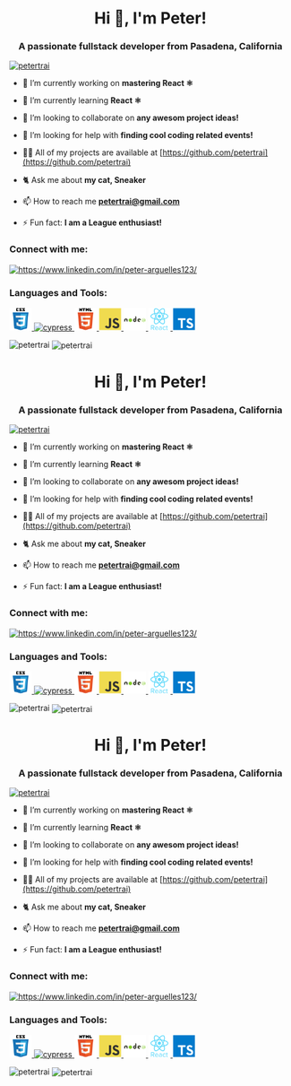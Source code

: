 <h1 align="center">Hi 👋, I'm Peter!</h1>
<h3 align="center">A passionate fullstack developer from Pasadena, California</h3>

<p align="left"> <a href="https://github.com/ryo-ma/github-profile-trophy"><img src="https://github-profile-trophy.vercel.app/?username=petertrai" alt="petertrai" /></a> </p>

- 🔭 I’m currently working on **mastering React ⚛️**

- 🌱 I’m currently learning **React ⚛️**

- 👯 I’m looking to collaborate on **any awesom project ideas!**

- 🤝 I’m looking for help with **finding cool coding related events!**

- 👨‍💻 All of my projects are available at [https://github.com/petertrai](https://github.com/petertrai)

- 🐈 Ask me about **my cat, Sneaker**

- 📫 How to reach me **petertrai@gmail.com**

- ⚡ Fun fact: **I am a League enthusiast!**

<h3 align="left">Connect with me:</h3>
<p align="left">
<a href="https://linkedin.com/in/https://www.linkedin.com/in/peter-arguelles123/" target="blank"><img align="center" src="https://raw.githubusercontent.com/rahuldkjain/github-profile-readme-generator/master/src/images/icons/Social/linked-in-alt.svg" alt="https://www.linkedin.com/in/peter-arguelles123/" height="30" width="40" /></a>
</p>

<h3 align="left">Languages and Tools:</h3>
<p align="left"> <a href="https://www.w3schools.com/css/" target="_blank" rel="noreferrer"> <img src="https://raw.githubusercontent.com/devicons/devicon/master/icons/css3/css3-original-wordmark.svg" alt="css3" width="40" height="40"/> </a> <a href="https://www.cypress.io" target="_blank" rel="noreferrer"> <img src="https://raw.githubusercontent.com/simple-icons/simple-icons/6e46ec1fc23b60c8fd0d2f2ff46db82e16dbd75f/icons/cypress.svg" alt="cypress" width="40" height="40"/> </a> <a href="https://www.w3.org/html/" target="_blank" rel="noreferrer"> <img src="https://raw.githubusercontent.com/devicons/devicon/master/icons/html5/html5-original-wordmark.svg" alt="html5" width="40" height="40"/> </a> <a href="https://developer.mozilla.org/en-US/docs/Web/JavaScript" target="_blank" rel="noreferrer"> <img src="https://raw.githubusercontent.com/devicons/devicon/master/icons/javascript/javascript-original.svg" alt="javascript" width="40" height="40"/> </a> <a href="https://nodejs.org" target="_blank" rel="noreferrer"> <img src="https://raw.githubusercontent.com/devicons/devicon/master/icons/nodejs/nodejs-original-wordmark.svg" alt="nodejs" width="40" height="40"/> </a> <a href="https://reactjs.org/" target="_blank" rel="noreferrer"> <img src="https://raw.githubusercontent.com/devicons/devicon/master/icons/react/react-original-wordmark.svg" alt="react" width="40" height="40"/> </a> <a href="https://www.typescriptlang.org/" target="_blank" rel="noreferrer"> <img src="https://raw.githubusercontent.com/devicons/devicon/master/icons/typescript/typescript-original.svg" alt="typescript" width="40" height="40"/> </a> </p>

<p><img align="left" src="https://github-readme-stats.vercel.app/api/top-langs?username=petertrai&show_icons=true&locale=en&layout=compact" alt="petertrai" /></p>

<p>&nbsp;<img align="center" src="https://github-readme-stats.vercel.app/api?username=petertrai&show_icons=true&locale=en" alt="petertrai" /></p>
<h1 align="center">Hi 👋, I'm Peter!</h1>
<h3 align="center">A passionate fullstack developer from Pasadena, California</h3>

<p align="left"> <a href="https://github.com/ryo-ma/github-profile-trophy"><img src="https://github-profile-trophy.vercel.app/?username=petertrai" alt="petertrai" /></a> </p>

- 🔭 I’m currently working on **mastering React ⚛️**

- 🌱 I’m currently learning **React ⚛️**

- 👯 I’m looking to collaborate on **any awesom project ideas!**

- 🤝 I’m looking for help with **finding cool coding related events!**

- 👨‍💻 All of my projects are available at [https://github.com/petertrai](https://github.com/petertrai)

- 🐈 Ask me about **my cat, Sneaker**

- 📫 How to reach me **petertrai@gmail.com**

- ⚡ Fun fact: **I am a League enthusiast!**

<h3 align="left">Connect with me:</h3>
<p align="left">
<a href="https://linkedin.com/in/https://www.linkedin.com/in/peter-arguelles123/" target="blank"><img align="center" src="https://raw.githubusercontent.com/rahuldkjain/github-profile-readme-generator/master/src/images/icons/Social/linked-in-alt.svg" alt="https://www.linkedin.com/in/peter-arguelles123/" height="30" width="40" /></a>
</p>

<h3 align="left">Languages and Tools:</h3>
<p align="left"> <a href="https://www.w3schools.com/css/" target="_blank" rel="noreferrer"> <img src="https://raw.githubusercontent.com/devicons/devicon/master/icons/css3/css3-original-wordmark.svg" alt="css3" width="40" height="40"/> </a> <a href="https://www.cypress.io" target="_blank" rel="noreferrer"> <img src="https://raw.githubusercontent.com/simple-icons/simple-icons/6e46ec1fc23b60c8fd0d2f2ff46db82e16dbd75f/icons/cypress.svg" alt="cypress" width="40" height="40"/> </a> <a href="https://www.w3.org/html/" target="_blank" rel="noreferrer"> <img src="https://raw.githubusercontent.com/devicons/devicon/master/icons/html5/html5-original-wordmark.svg" alt="html5" width="40" height="40"/> </a> <a href="https://developer.mozilla.org/en-US/docs/Web/JavaScript" target="_blank" rel="noreferrer"> <img src="https://raw.githubusercontent.com/devicons/devicon/master/icons/javascript/javascript-original.svg" alt="javascript" width="40" height="40"/> </a> <a href="https://nodejs.org" target="_blank" rel="noreferrer"> <img src="https://raw.githubusercontent.com/devicons/devicon/master/icons/nodejs/nodejs-original-wordmark.svg" alt="nodejs" width="40" height="40"/> </a> <a href="https://reactjs.org/" target="_blank" rel="noreferrer"> <img src="https://raw.githubusercontent.com/devicons/devicon/master/icons/react/react-original-wordmark.svg" alt="react" width="40" height="40"/> </a> <a href="https://www.typescriptlang.org/" target="_blank" rel="noreferrer"> <img src="https://raw.githubusercontent.com/devicons/devicon/master/icons/typescript/typescript-original.svg" alt="typescript" width="40" height="40"/> </a> </p>

<p><img align="left" src="https://github-readme-stats.vercel.app/api/top-langs?username=petertrai&show_icons=true&locale=en&layout=compact" alt="petertrai" /></p>

<p>&nbsp;<img align="center" src="https://github-readme-stats.vercel.app/api?username=petertrai&show_icons=true&locale=en" alt="petertrai" /></p>
<h1 align="center">Hi 👋, I'm Peter!</h1>
<h3 align="center">A passionate fullstack developer from Pasadena, California</h3>

<p align="left"> <a href="https://github.com/ryo-ma/github-profile-trophy"><img src="https://github-profile-trophy.vercel.app/?username=petertrai" alt="petertrai" /></a> </p>

- 🔭 I’m currently working on **mastering React ⚛️**

- 🌱 I’m currently learning **React ⚛️**

- 👯 I’m looking to collaborate on **any awesom project ideas!**

- 🤝 I’m looking for help with **finding cool coding related events!**

- 👨‍💻 All of my projects are available at [https://github.com/petertrai](https://github.com/petertrai)

- 🐈 Ask me about **my cat, Sneaker**

- 📫 How to reach me **petertrai@gmail.com**

- ⚡ Fun fact: **I am a League enthusiast!**

<h3 align="left">Connect with me:</h3>
<p align="left">
<a href="https://linkedin.com/in/https://www.linkedin.com/in/peter-arguelles123/" target="blank"><img align="center" src="https://raw.githubusercontent.com/rahuldkjain/github-profile-readme-generator/master/src/images/icons/Social/linked-in-alt.svg" alt="https://www.linkedin.com/in/peter-arguelles123/" height="30" width="40" /></a>
</p>

<h3 align="left">Languages and Tools:</h3>
<p align="left"> <a href="https://www.w3schools.com/css/" target="_blank" rel="noreferrer"> <img src="https://raw.githubusercontent.com/devicons/devicon/master/icons/css3/css3-original-wordmark.svg" alt="css3" width="40" height="40"/> </a> <a href="https://www.cypress.io" target="_blank" rel="noreferrer"> <img src="https://raw.githubusercontent.com/simple-icons/simple-icons/6e46ec1fc23b60c8fd0d2f2ff46db82e16dbd75f/icons/cypress.svg" alt="cypress" width="40" height="40"/> </a> <a href="https://www.w3.org/html/" target="_blank" rel="noreferrer"> <img src="https://raw.githubusercontent.com/devicons/devicon/master/icons/html5/html5-original-wordmark.svg" alt="html5" width="40" height="40"/> </a> <a href="https://developer.mozilla.org/en-US/docs/Web/JavaScript" target="_blank" rel="noreferrer"> <img src="https://raw.githubusercontent.com/devicons/devicon/master/icons/javascript/javascript-original.svg" alt="javascript" width="40" height="40"/> </a> <a href="https://nodejs.org" target="_blank" rel="noreferrer"> <img src="https://raw.githubusercontent.com/devicons/devicon/master/icons/nodejs/nodejs-original-wordmark.svg" alt="nodejs" width="40" height="40"/> </a> <a href="https://reactjs.org/" target="_blank" rel="noreferrer"> <img src="https://raw.githubusercontent.com/devicons/devicon/master/icons/react/react-original-wordmark.svg" alt="react" width="40" height="40"/> </a> <a href="https://www.typescriptlang.org/" target="_blank" rel="noreferrer"> <img src="https://raw.githubusercontent.com/devicons/devicon/master/icons/typescript/typescript-original.svg" alt="typescript" width="40" height="40"/> </a> </p>

<p><img align="left" src="https://github-readme-stats.vercel.app/api/top-langs?username=petertrai&show_icons=true&locale=en&layout=compact" alt="petertrai" /></p>

<p>&nbsp;<img align="center" src="https://github-readme-stats.vercel.app/api?username=petertrai&show_icons=true&locale=en" alt="petertrai" /></p>
